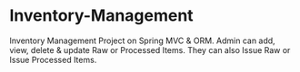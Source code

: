# Inventory-Management
Inventory Management Project on Spring MVC &amp; ORM. Admin can add, view, delete &amp; update Raw or Processed Items. They can also Issue Raw or Issue Processed Items.
